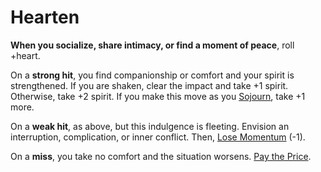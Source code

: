 # Hearten

**When you socialize, share intimacy, or find a moment of peace**, roll +heart.

On a **strong hit**, you find companionship or comfort and your spirit is strengthened. If you are shaken, clear the impact and take +1 spirit. Otherwise, take +2 spirit. If you make this move as you [Sojourn](Sojourn.md), take +1 more.

On a **weak hit**, as above, but this indulgence is fleeting. Envision an interruption, complication, or inner conflict. Then, [Lose Momentum](Lose_Momentum.md) (-1).

On a **miss**, you take no comfort and the situation worsens. [Pay the Price](Pay_the_Price.md).
